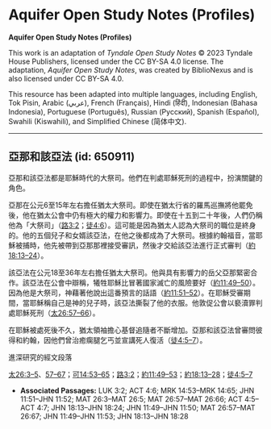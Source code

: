 # Aquifer Open Study Notes (Profiles)

**Aquifer Open Study Notes (Profiles)**

This work is an adaptation of *Tyndale Open Study Notes* © 2023 Tyndale House Publishers, licensed under the CC BY\-SA 4\.0 license. The adaptation, *Aquifer Open Study Notes*, was created by BiblioNexus and is also licensed under CC BY\-SA 4\.0\.

This resource has been adapted into multiple languages, including English, Tok Pisin, Arabic (عربي), French (Français), Hindi (हिंदी), Indonesian (Bahasa Indonesia), Portuguese (Português), Russian (Русский), Spanish (Español), Swahili (Kiswahili), and Simplified Chinese (简体中文).



--------------------------------

## 亞那和該亞法 (id: 650911)

亞那和該亞法都是耶穌時代的大祭司。他們在判處耶穌死刑的過程中，扮演關鍵的角色。

亞那在公元6至15年左右擔任猶太大祭司。即使在猶太行省的羅馬巡撫將他罷免後，他在猶太公會中仍有極大的權力和影響力。即使在十五到二十年後，人們仍稱他為「大祭司」（[路3:2](https://ref.ly/Luke3:2)；[徒4:6](https://ref.ly/Acts4:6)）。這可能是因為猶太人認為大祭司的職位是終身的。他的五個兒子和女婿該亞法，在他之後都成為了大祭司。根據約翰福音，當耶穌被捕時，他先被帶到亞那那裡接受審訊，然後才交給該亞法進行正式審判（[約18:13–24](https://ref.ly/John18:13-John18:24)）。

該亞法在公元18至36年左右擔任猶太大祭司。他與具有影響力的岳父亞那緊密合作。該亞法在公會中辯稱，犧牲耶穌比冒著國家滅亡的風險要好（[約11:49–50](https://ref.ly/John11:49-John11:50)）。因為他是大祭司，神藉著他說出這番預言的話語（[約11:51–52](https://ref.ly/John11:51-John11:52)）。在耶穌受審期間，當耶穌稱自己是神的兒子時，該亞法撕裂了他的衣服。他敦促公會以褻瀆罪判處耶穌死刑（[太26:57–66](https://ref.ly/Matt26:57-Matt26:66)）。

在耶穌被處死後不久，猶太領袖擔心基督追隨者不斷增加。亞那和該亞法曾審問彼得和約翰，因他們曾治癒瘸腿乞丐並宣講死人復活（[徒4:5–7](https://ref.ly/Acts4:5-Acts4:7)）。

進深研究的經文段落

[太26:3–5](https://ref.ly/Matt26:3-Matt26:5)、[57–67](https://ref.ly/Matt26:57-Matt26:67)；[可14:53–65](https://ref.ly/Mark14:53-Mark14:65)；[路3:2](https://ref.ly/Luke3:2)；[約11:49–53](https://ref.ly/John11:49-John11:53)；[約18:13–28](https://ref.ly/John18:13-John18:28)；[徒4:5–7](https://ref.ly/Acts4:5-Acts4:7)

* **Associated Passages:** LUK 3:2; ACT 4:6; MRK 14:53–MRK 14:65; JHN 11:51–JHN 11:52; MAT 26:3–MAT 26:5; MAT 26:57–MAT 26:66; ACT 4:5–ACT 4:7; JHN 18:13–JHN 18:24; JHN 11:49–JHN 11:50; MAT 26:57–MAT 26:67; JHN 11:49–JHN 11:53; JHN 18:13–JHN 18:28

